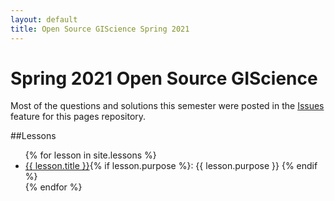 ```yaml
---
layout: default
title: Open Source GIScience Spring 2021
---
```


# Spring 2021 Open Source GIScience

Most of the questions and solutions this semester were posted in the
[Issues](https://github.com/GIS4DEV/GIS4DEV.github.io/issues) feature for this
pages repository.

##Lessons
<ul>
  {% for lesson in site.lessons %}
    <li>
      <a href="{{ lesson.url }}">{{ lesson.title }}</a>{% if lesson.purpose %}: {{ lesson.purpose }} {% endif %}
    </li>
  {% endfor %}
</ul>
